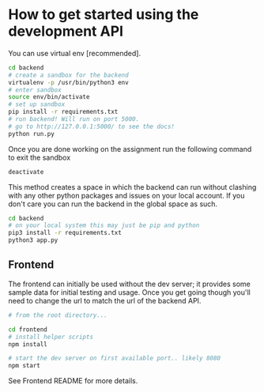 # How to get started using the development API

You can use virtual env [recommended].

```bash
cd backend
# create a sandbox for the backend
virtualenv -p /usr/bin/python3 env
# enter sandbox
source env/bin/activate
# set up sandbox
pip install -r requirements.txt
# run backend! Will run on port 5000.
# go to http://127.0.0.1:5000/ to see the docs!
python run.py
```

Once you are done working on the assignment run the following
command to exit the sandbox

```bash
deactivate
```

This method creates a space in which the backend can run without
clashing with any other python packages and issues on your local account. If you don't care you can run the backend in the global space as such.

```bash
cd backend
# on your local system this may just be pip and python
pip3 install -r requirements.txt
python3 app.py
```

## Frontend

The frontend can initially be used without the dev server; it provides some sample data
for initial testing and usage. Once you get going though you'll need to change the url
to match the url of the backend API.

```bash
# from the root directory...

cd frontend
# install helper scripts
npm install

# start the dev server on first available port.. likely 8080
npm start
```

See Frontend README for more details.
